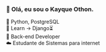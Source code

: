 <h3>👋 Olá, eu sou o Kayque Othon.</h3>

📜 Python, PostgreSQL <br>
📖 Learn -> Django⏳ <br>
👾 Back-end Developer <br>
☁️ Estudante de Sistemas para internet <br>
